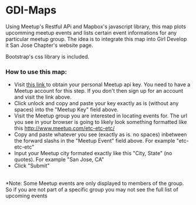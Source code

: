 # GDI-Maps

Using Meetup's Restful APi and Mapbox's javascript library, this map plots upcomming meetup events and lists certain event informations for any particular meetup group. 
The idea is to integrate this map into Girl Develop it San Jose Chapter's website page. 

Bootstrap's css library is included.

### How to use this map:
  + Visit <a href="https://secure.meetup.com/meetup_api/key/" target="_blank"> this link </a> to obtain your personal Meetup api key. You need to have a Meetup account for this step. If you don't then sign up for an account and visit the link above.
  + Click unlock and copy and paste your key exactly as is (without any spaces) into the "Meetup Key" field above.
  + Visit the Meetup group you are interested in locating events for. The url you see in your browser is going to likely look something formatted like this http://www.meetup.com/etc-etc-etc/
  + Copy and paste whatever you see (exactly as is. no spaces) inbetween the forward slashs in the "Meetup Event" field above. For example "etc-etc-etc" 
  + Input your Meetup city formated exactly like this "City, State" (no quotes). For example "San Jose, CA"
  + Click "Submit"
  <br/>
  *Note: Some Meetup events are only displayed to members of the group. So if you are not part of a specific group you may not see the full list of upcoming events 


